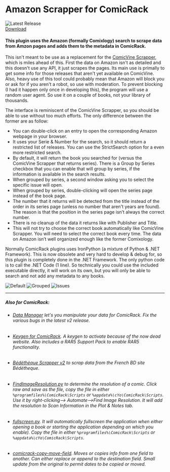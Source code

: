 # Amazon Scrapper for ComicRack

![Latest Release](https://img.shields.io/github/v/release/maforget/ComicRack_AmazonScrapper?label=latest%20release)
<br/>
[Download](https://github.com/maforget/ComicRack_AmazonScrapper/releases/latest/download//AmazonScrapper.crplugin)

#### This plugin uses the Amazon (formally Comixlogy) search to scrape data from Amzon pages and adds them to the metadata in ComicRack.

This isn't meant to be use as a replacement for the [ComicVine Scrapper](https://github.com/cbanack/comic-vine-scraper), which is miles ahead of this. First the data on Amazon isn't as detailed and this doesn't use any API, it just scrapes the pages. Its main use is primally to get some info for those releases that aren't yet available on ComicVine. Also, heavy use of this tool could probably mean that Amazon will block you or ask for if you aren't a robot, so use with moderation. To prevent blocking (I had it happen only once in developing this), the program will use a random user agent. So use it on a couple of books, not your library of thousands. 

The interface is reminiscent of the ComicVine Scrapper, so you should be able to use without too much efforts. The only difference between the former are as follow:

-	You can double-click on an entry to open the corresponding Amazon webpage in your browser.
-	It uses your Serie & Number for the search, so it should return a restricted list of releases. You can use the StrictSearch option for a even more restricted search.
-	By default, it will return the book you searched for (versus the ComicVine Scrapper that returns series). There is a Group by Series checkbox that you can enable that will group by series, if the information is available in the search results. 
-   When grouped by series, a second window asking you to select the specific issue will open. 
-   When grouped by series, double-clicking will open the series page instead of the book page. 
-	The number that it returns will be detected from the title instead of the order in its series page (unless no number that aren't years are found). The reason is that the position in the series page isn’t always the correct number.
-	There is no cleanup of the data it returns like with Publisher and Title. 
-	This will not try to choose the correct book automatically like ComicVine Scrapper. You will need to select the correct book every time. The data on Amazon isn’t well organized enough like the former Comixology.

Normally ComicRack plugins uses IronPython (a mixture of Python & .NET Framework). This is now obsolete and very hard to develop & debug for, so this plugin is completely done in the .NET Framework. The only python code is to call the .NET Code (1 line). So technically you could use the included executable directly, it will work on its own, but you will only be able to search and not add any metadata to any books.

![Default](https://user-images.githubusercontent.com/11904426/202107174-f6a18354-d64b-467f-a8ad-3044da81f4b9.png)
![Grouped](https://user-images.githubusercontent.com/11904426/202107181-69b81780-8123-490b-a2f2-64bcb1764314.png)
![Issues](https://user-images.githubusercontent.com/11904426/202107185-9454e3e5-efde-452b-884b-d715283f0958.png)


----

##### Also for ComicRack:

- ###### [Data Manager](https://github.com/maforget/CRDataManager) let's you manipulate your data for ComicRack. Fix the various bugs in the latest v2 release.
- ###### [Keygen for ComicRack](https://github.com/maforget/ComicRackKeygen). A keygen to activate because of the now dead website. Also includes a RAR5 Support Pack to enable RAR5 functionality.
- ###### [Bédéthèque Scrapper v2](https://github.com/maforget/Bedetheque-Scrapper-2) to scrap data from the French BD site Bédétheque.
- ###### [FindImageResolution.py](https://gist.github.com/maforget/63558612d19410c9807d6e87a494cf4a) to determine the resolution of a comic. Click raw and save as the file, copy the file in either `%programfiles%\ComicRack\Scripts` or `%appdata%\cYo\ComicRack\Scripts`. Use it by right-clicking--> Automate-->Find Image Resolution. It will add the resolution to Scan Information in the Plot & Notes tab.
- ###### [fullscreen.py](https://gist.githubusercontent.com/maforget/186a99205140acd3f7d3328ad1466e62/raw/8c7c0ecab28fb9a6037adbe19ff553e3597cccd6/fullscreen.py). It will automatically fullscreen the application when either opening a book or starting the application depending on which you enable). Copy the file in either `%programfiles%\ComicRack\Scripts` or `%appdata%\cYo\ComicRack\Scripts`.
- ###### [comicrack-copy-move-field](https://github.com/maforget/comicrack-copy-move-field). Moves or copies info from one field to another. Can either replace or append to the destination field. Small update from the original to permit dates to be copied or moved.
